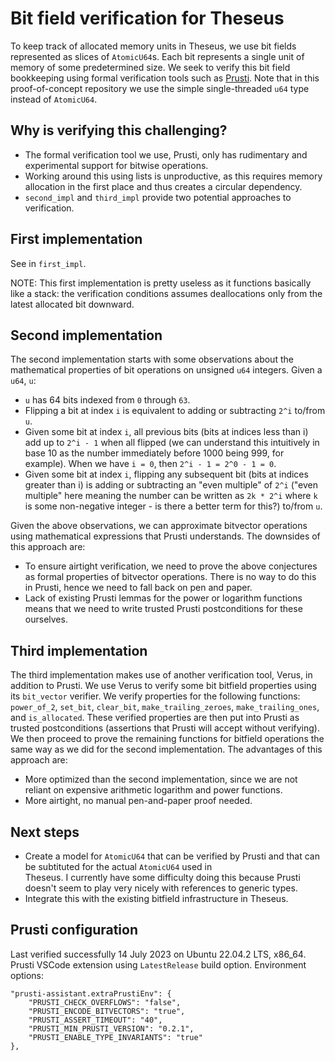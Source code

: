 # Bit field verification for Theseus

To keep track of allocated memory units in Theseus, we use bit fields represented as slices of `AtomicU64`s. Each bit represents 
a single unit of memory of some predetermined size. We seek to verify this bit field bookkeeping using formal verification tools 
such as [Prusti](https://github.com/viperproject/prusti-dev). Note that in this proof-of-concept repository we use the simple 
single-threaded `u64` type instead of `AtomicU64`.

## Why is verifying this challenging?

- The formal verification tool we use, Prusti, only has rudimentary and experimental support for bitwise operations.
- Working around this using lists is unproductive, as this requires memory allocation in the first place and thus creates a 
circular dependency.
- `second_impl` and `third_impl` provide two potential approaches to verification.

## First implementation

See in `first_impl`.

NOTE: This first implementation is pretty useless as it functions basically like a stack: the verification conditions assumes 
deallocations only from the latest allocated bit downward.

## Second implementation

The second implementation starts with some observations about the mathematical properties of bit operations on unsigned `u64` 
integers. Given a `u64`, `u`:

- `u` has 64 bits indexed from `0` through `63`.
- Flipping a bit at index `i` is equivalent to adding or subtracting `2^i` to/from `u`.
- Given some bit at index `i`, all previous bits (bits at indices less than i) add up
to `2^i - 1` when all flipped (we can understand this intuitively in base 10 as the number
immediately before 1000 being 999, for example). When we have `i = 0`, then `2^i - 1 = 2^0 - 1 = 0`.
- Given some bit at index `i`, flipping any subsequent bit (bits at indices greater
than i) is adding or subtracting an "even multiple" of `2^i` ("even multiple" here meaning
the number can be written as `2k * 2^i` where `k` is some non-negative integer - is there a better term for this?)
to/from `u`.

Given the above observations, we can approximate bitvector operations using mathematical expressions that Prusti understands.
The downsides of this approach are:

- To ensure airtight verification, we need to prove the above conjectures as formal properties of bitvector operations. There is
no way to do this in Prusti, hence we need to fall back on pen and paper.
- Lack of existing Prusti lemmas for the power or logarithm functions means that we need to write trusted Prusti postconditions for these ourselves.

## Third implementation

The third implementation makes use of another verification tool, Verus, in addition to Prusti. We use Verus to verify some bit
bitfield properties using its `bit_vector` verifier. We verify properties for the following functions: `power_of_2`, `set_bit`, 
`clear_bit`, `make_trailing_zeroes`, `make_trailing_ones`, and `is_allocated`. These verified properties are then put into Prusti 
as trusted postconditions (assertions that Prusti will accept without verifying). We then proceed to prove the remaining functions
for bitfield operations the same way as we did for the second implementation. The advantages of this approach are:

- More optimized than the second implementation, since we are not reliant on expensive arithmetic logarithm and power functions.
- More airtight, no manual pen-and-paper proof needed.

## Next steps

- Create a model for `AtomicU64` that can be verified by Prusti and that can be subtituted for the actual `AtomicU64` used in    
Theseus. I currently have some difficulty doing this because Prusti doesn't seem to play very nicely with references to generic
types.
- Integrate this with the existing bitfield infrastructure in Theseus.

## Prusti configuration

Last verified successfully 14 July 2023 on Ubuntu 22.04.2 LTS, x86_64. Prusti VSCode extension using `LatestRelease` build option. Environment
options:

```
"prusti-assistant.extraPrustiEnv": {
    "PRUSTI_CHECK_OVERFLOWS": "false",
    "PRUSTI_ENCODE_BITVECTORS": "true",
    "PRUSTI_ASSERT_TIMEOUT": "40",
    "PRUSTI_MIN_PRUSTI_VERSION": "0.2.1",
    "PRUSTI_ENABLE_TYPE_INVARIANTS": "true"
},
```